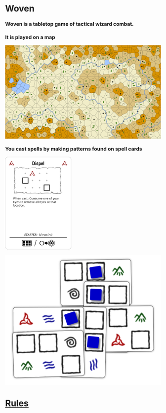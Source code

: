 # Woven

### Woven is a tabletop game of tactical wizard combat.

### It is played on a map

<a href="img/readme/map.jpg"><img src="img/readme/map.jpg" width="600" align="center"/></a>

### You cast spells by making patterns found on spell cards

<a href="img/readme/spell.png"><img src="img/readme/spell.png" height="300" style="margin:auto" /></a>


![Sample card layout](img/cards-intro.png)

# [Rules](docs/rules.md)
